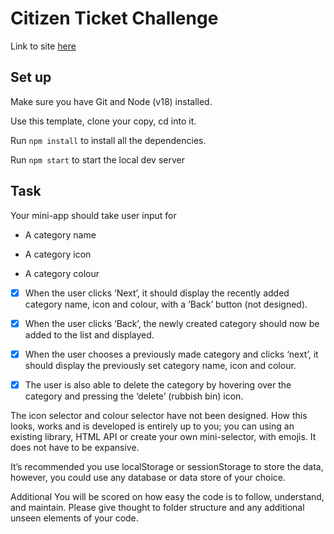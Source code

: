 # Citizen Ticket Challenge

Link to site [here](https://main.d2186rfqd51qqd.amplifyapp.com/)

## Set up
Make sure you have Git and Node (v18) installed.

Use this template, clone your copy, cd into it.

Run ```npm install``` to install all the dependencies.

Run ```npm start``` to start the local dev server

## Task 

Your mini-app should take user input for

- A category name

- A category icon

- A category colour

- [X] When the user clicks ‘Next’, it should display the recently added category name, icon and colour, with a ‘Back’ button (not designed).

- [X] When the user clicks ‘Back’, the newly created category should now be added to the list and displayed.

- [X] When the user chooses a previously made category and clicks ‘next’, it should display the previously set category name, icon and colour.

- [X] The user is also able to delete the category by hovering over the category and pressing the ‘delete’ (rubbish bin) icon.

The icon selector and colour selector have not been designed. How this looks, works and is developed is entirely up to you; you can using an existing library, HTML API or create your own mini-selector, with emojis. It does not have to be expansive.

It’s recommended you use localStorage or sessionStorage to store the data, however, you could use any database or data store of your choice.

Additional
You will be scored on how easy the code is to follow, understand, and maintain. Please give thought to folder structure and any additional unseen elements of your code.
